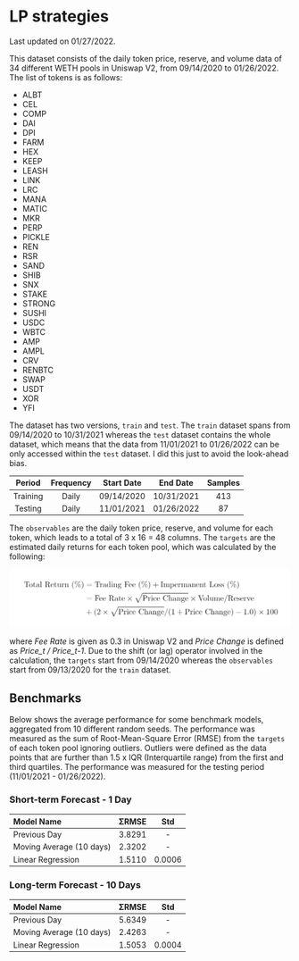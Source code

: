 # LP strategies

Last updated on 01/27/2022.

This dataset consists of the daily token price, reserve, and volume data of 34 different WETH pools in Uniswap V2, from 09/14/2020 to 01/26/2022.
The list of tokens is as follows:

- ALBT
- CEL
- COMP
- DAI
- DPI
- FARM
- HEX
- KEEP
- LEASH
- LINK
- LRC
- MANA
- MATIC
- MKR
- PERP
- PICKLE
- REN
- RSR
- SAND
- SHIB
- SNX
- STAKE
- STRONG
- SUSHI
- USDC
- WBTC
- AMP
- AMPL
- CRV
- RENBTC
- SWAP
- USDT
- XOR
- YFI

The dataset has two versions, `train` and `test`.
The `train` dataset spans from 09/14/2020 to 10/31/2021 whereas the `test` dataset contains the whole dataset, which means that the data from 11/01/2021 to 01/26/2022 can be only accessed within the `test` dataset.
I did this just to avoid the look-ahead bias.

Period | Frequency | Start Date | End Date | Samples
:--:|:--:|:--:|:--:|:--:
Training | Daily | 09/14/2020 | 10/31/2021 | 413
Testing | Daily | 11/01/2021 | 01/26/2022 | 87


The `observables` are the daily token price, reserve, and volume for each token, which leads to a total of 3 x 16 = 48 columns.
The `targets` are the estimated daily returns for each token pool, which was calculated by the following:

![formula](./formula.png)

where *Fee Rate* is given as 0.3 in Uniswap V2 and *Price Change* is defined as *Price_t / Price_t-1*.
Due to the shift (or lag) operator involved in the calculation, the `targets` start from 09/14/2020 whereas the `observables` start from 09/13/2020 for the `train` dataset.


## Benchmarks

Below shows the average performance for some benchmark models, aggregated from 10 different random seeds.
The performance was measured as the sum of Root-Mean-Square Error (RMSE) from the `targets` of each token pool ignoring outliers.
Outliers were defined as the data points that are further than 1.5 x IQR (Interquartile range) from the first and third quartiles.
The performance was measured for the testing period (11/01/2021 - 01/26/2022).


### Short-term Forecast - 1 Day

Model Name | ΣRMSE | Std
:--|:--:|:--:
Previous Day | 3.8291 | -
Moving Average (10 days) | 2.3202 | -
Linear Regression | 1.5110 | 0.0006


### Long-term Forecast - 10 Days

Model Name | ΣRMSE | Std
:--|:--:|:--:
Previous Day | 5.6349 | -
Moving Average (10 days) | 2.4263 | -
Linear Regression | 1.5053 | 0.0004
